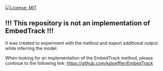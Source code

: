 [![License: MIT](https://img.shields.io/badge/License-MIT-yellow.svg)](https://opensource.org/licenses/MIT)


<h2 align="center"><h2>!!! This repository is not an implementation of EmbedTrack !!!</h2>

It was created to experiment with the method and export additional output while inferring the model.

When looking for an implementation of the EmbedTrack method, please continue to the following link: 
https://github.com/kaloeffler/EmbedTrack

